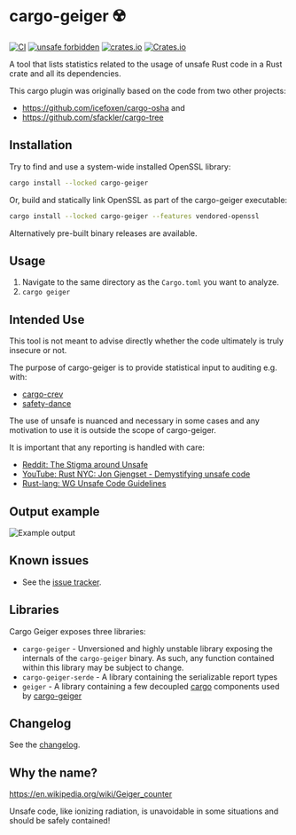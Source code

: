 cargo-geiger ☢️ 
===============

[![CI](https://github.com/geiger-rs/cargo-geiger/actions/workflows/ci.yml/badge.svg)](https://github.com/geiger-rs/cargo-geiger/actions/workflows/ci.yml)
[![unsafe forbidden](https://img.shields.io/badge/unsafe-forbidden-success.svg)](https://github.com/rust-secure-code/safety-dance/)
[![crates.io](https://img.shields.io/crates/v/cargo-geiger.svg)](https://crates.io/crates/cargo-geiger)
[![Crates.io](https://img.shields.io/crates/d/cargo-geiger?label=cargo%20installs)](https://crates.io/crates/cargo-geiger)

A tool that lists statistics related to the usage of unsafe Rust code in a Rust
crate and all its dependencies.

This cargo plugin was originally based on the code from two other projects:
* <https://github.com/icefoxen/cargo-osha> and
* <https://github.com/sfackler/cargo-tree>

Installation
------------

Try to find and use a system-wide installed OpenSSL library:

```bash
cargo install --locked cargo-geiger
```

Or, build and statically link OpenSSL as part of the cargo-geiger executable:

```bash
cargo install --locked cargo-geiger --features vendored-openssl
```

Alternatively pre-built binary releases are available.

Usage
-----

1. Navigate to the same directory as the `Cargo.toml` you want to analyze.
2. `cargo geiger`

Intended Use
------------

This tool is not meant to advise directly whether the code ultimately is truly insecure or not.

The purpose of cargo-geiger is to provide statistical input to auditing e.g. with:

- [cargo-crev](https://crates.io/crates/cargo-crev)
- [safety-dance](https://github.com/rust-secure-code/safety-dance)

The use of unsafe is nuanced and necessary in some cases and any motivation to use it is outside the scope of cargo-geiger.

It is important that any reporting is handled with care:

- [Reddit: The Stigma around Unsafe](https://www.reddit.com/r/rust/comments/y1u068/the_stigma_around_unsafe/)
- [YouTube: Rust NYC: Jon Gjengset - Demystifying unsafe code](https://youtu.be/QAz-maaH0KM)
- [Rust-lang: WG Unsafe Code Guidelines](https://github.com/rust-lang/unsafe-code-guidelines)

Output example
--------------

![Example output](https://user-images.githubusercontent.com/3704611/53132247-845f7080-356f-11e9-9c76-a9498d4a744b.png)

Known issues
------------

 - See the [issue tracker](https://github.com/rust-secure-code/cargo-geiger/issues).

Libraries
---------

Cargo Geiger exposes three libraries:

 - `cargo-geiger` - Unversioned and highly unstable library exposing the internals of the `cargo-geiger` binary. As such, any function contained within this library may be subject to change.
 - `cargo-geiger-serde` - A library containing the serializable report types
 - `geiger` - A library containing a few decoupled [cargo] components used by [cargo-geiger]

Changelog
---------

See the [changelog].

[cargo]: https://crates.io/crates/cargo
[cargo-geiger]: https://crates.io/crates/cargo-geiger
[changelog]: https://github.com/rust-secure-code/cargo-geiger/blob/master/CHANGELOG.md

Why the name?
-------------

<https://en.wikipedia.org/wiki/Geiger_counter>

Unsafe code, like ionizing radiation, is unavoidable in some situations and should be safely contained!

